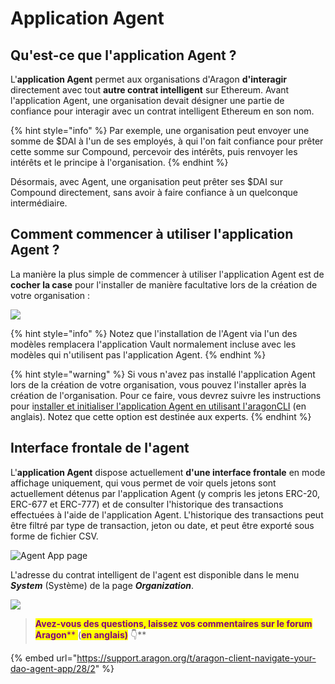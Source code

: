 # Application Agent

## Qu'est-ce que l'application Agent ?

L'**application Agent** permet aux organisations d'Aragon **d'interagir** directement avec tout **autre contrat intelligent** sur Ethereum. Avant l'application Agent, une organisation devait désigner une partie de confiance pour interagir avec un contrat intelligent Ethereum en son nom.

{% hint style="info" %}
Par exemple, une organisation peut envoyer une somme de $DAI à l'un de ses employés, à qui l'on fait confiance pour prêter cette somme sur Compound, percevoir des intérêts, puis renvoyer les intérêts et le principe à l'organisation.
{% endhint %}

Désormais, avec Agent, une organisation peut prêter ses $DAI sur Compound directement, sans avoir à faire confiance à un quelconque intermédiaire.

## Comment commencer à utiliser l'application Agent ?

La manière la plus simple de commencer à utiliser l'application Agent est de **cocher la case** pour l'installer de manière facultative lors de la création de votre organisation :

![](https://d33v4339jhl8k0.cloudfront.net/docs/assets/5c98a4fe0428633d2cf3fcf7/images/5d8bc80204286364bc8f9029/file-zLiYZ6kXSy.png)

{% hint style="info" %}
Notez que l'installation de l'Agent via l'un des modèles remplacera l'application Vault normalement incluse avec les modèles qui n'utilisent pas l'application Agent.
{% endhint %}

{% hint style="warning" %}
Si vous n'avez pas installé l'application Agent lors de la création de votre organisation, vous pouvez l'installer après la création de l'organisation. Pour ce faire, vous devrez suivre les instructions pour i[nstaller et initialiser l'application Agent en utilisant l'aragonCLI](https://github.com/aragon/aragon-apps) (en anglais). Notez que cette option est destinée aux experts.
{% endhint %}

## Interface frontale de l'agent

L'**application Agent** dispose actuellement **d'une interface frontale** en mode affichage uniquement, qui vous permet de voir quels jetons sont actuellement détenus par l'application Agent (y compris les jetons ERC-20, ERC-677 et ERC-777) et de consulter l'historique des transactions effectuées à l'aide de l'application Agent. L'historique des transactions peut être filtré par type de transaction, jeton ou date, et peut être exporté sous forme de fichier CSV.

![Agent App page](https://d33v4339jhl8k0.cloudfront.net/docs/assets/5c98a4fe0428633d2cf3fcf7/images/5e8ce5d32c7d3a7e9aea8d19/file-r5322DPQHX.png)

L'adresse du contrat intelligent de l'agent est disponible dans le menu _**System**_ (Système) de la page  _**Organization**_.

![](https://d33v4339jhl8k0.cloudfront.net/docs/assets/5c98a4fe0428633d2cf3fcf7/images/5d8bcdad2c7d3a7e9ae1a16d/file-pJP6dzQfhR.png)

> <mark style="color:purple;">**Avez-vous des questions, laissez vos commentaires sur le forum Aragon**</mark><mark style="color:purple;">** **</mark><mark style="color:purple;"><mark style="color:purple;">**(**<mark style="color:purple;"></mark><mark style="color:purple;">**en anglais)**</mark>**  👇**

{% embed url="https://support.aragon.org/t/aragon-client-navigate-your-dao-agent-app/28/2" %}
